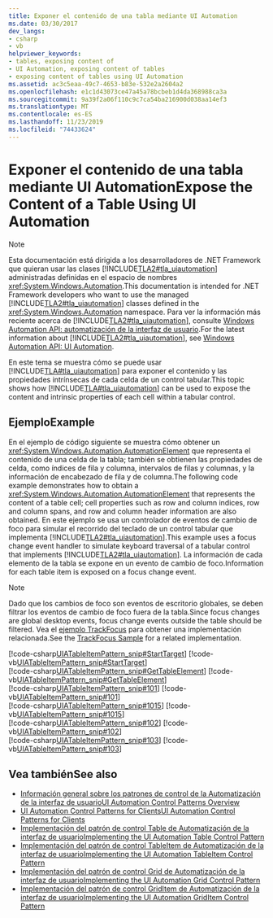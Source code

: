 ```yaml
---
title: Exponer el contenido de una tabla mediante UI Automation
ms.date: 03/30/2017
dev_langs:
- csharp
- vb
helpviewer_keywords:
- tables, exposing content of
- UI Automation, exposing content of tables
- exposing content of tables using UI Automation
ms.assetid: ac3c5eaa-49c7-4653-b83e-532e2a2604a2
ms.openlocfilehash: e1c1d43073ce47a45a78bcbeb1d4da368988ca3a
ms.sourcegitcommit: 9a39f2a06f110c9c7ca54ba216900d038aa14ef3
ms.translationtype: MT
ms.contentlocale: es-ES
ms.lasthandoff: 11/23/2019
ms.locfileid: "74433624"
---
```

# <a name="expose-the-content-of-a-table-using-ui-automation"></a><span data-ttu-id="b59f4-102">Exponer el contenido de una tabla mediante UI Automation</span><span class="sxs-lookup"><span data-stu-id="b59f4-102">Expose the Content of a Table Using UI Automation</span></span>
> [!NOTE]
> <span data-ttu-id="b59f4-103">Esta documentación está dirigida a los desarrolladores de .NET Framework que quieran usar las clases [!INCLUDE[TLA2#tla_uiautomation](../../../includes/tla2sharptla-uiautomation-md.md)] administradas definidas en el espacio de nombres <xref:System.Windows.Automation>.</span><span class="sxs-lookup"><span data-stu-id="b59f4-103">This documentation is intended for .NET Framework developers who want to use the managed [!INCLUDE[TLA2#tla_uiautomation](../../../includes/tla2sharptla-uiautomation-md.md)] classes defined in the <xref:System.Windows.Automation> namespace.</span></span> <span data-ttu-id="b59f4-104">Para ver la información más reciente acerca de [!INCLUDE[TLA2#tla_uiautomation](../../../includes/tla2sharptla-uiautomation-md.md)], consulte [Windows Automation API: automatización de la interfaz de usuario](/windows/win32/winauto/entry-uiauto-win32).</span><span class="sxs-lookup"><span data-stu-id="b59f4-104">For the latest information about [!INCLUDE[TLA2#tla_uiautomation](../../../includes/tla2sharptla-uiautomation-md.md)], see [Windows Automation API: UI Automation](/windows/win32/winauto/entry-uiauto-win32).</span></span>  
  
 <span data-ttu-id="b59f4-105">En este tema se muestra cómo se puede usar [!INCLUDE[TLA#tla_uiautomation](../../../includes/tlasharptla-uiautomation-md.md)] para exponer el contenido y las propiedades intrínsecas de cada celda de un control tabular.</span><span class="sxs-lookup"><span data-stu-id="b59f4-105">This topic shows how [!INCLUDE[TLA#tla_uiautomation](../../../includes/tlasharptla-uiautomation-md.md)] can be used to expose the content and intrinsic properties of each cell within a tabular control.</span></span>  
  
## <a name="example"></a><span data-ttu-id="b59f4-106">Ejemplo</span><span class="sxs-lookup"><span data-stu-id="b59f4-106">Example</span></span>  
 <span data-ttu-id="b59f4-107">En el ejemplo de código siguiente se muestra cómo obtener un <xref:System.Windows.Automation.AutomationElement> que representa el contenido de una celda de la tabla; también se obtienen las propiedades de celda, como índices de fila y columna, intervalos de filas y columnas, y la información de encabezado de fila y de columna.</span><span class="sxs-lookup"><span data-stu-id="b59f4-107">The following code example demonstrates how to obtain a <xref:System.Windows.Automation.AutomationElement> that represents the content of a table cell; cell properties such as row and column indices, row and column spans, and row and column header information are also obtained.</span></span> <span data-ttu-id="b59f4-108">En este ejemplo se usa un controlador de eventos de cambio de foco para simular el recorrido del teclado de un control tabular que implementa [!INCLUDE[TLA2#tla_uiautomation](../../../includes/tla2sharptla-uiautomation-md.md)].</span><span class="sxs-lookup"><span data-stu-id="b59f4-108">This example uses a focus change event handler to simulate keyboard traversal of a tabular control that implements [!INCLUDE[TLA2#tla_uiautomation](../../../includes/tla2sharptla-uiautomation-md.md)].</span></span> <span data-ttu-id="b59f4-109">La información de cada elemento de la tabla se expone en un evento de cambio de foco.</span><span class="sxs-lookup"><span data-stu-id="b59f4-109">Information for each table item is exposed on a focus change event.</span></span>  
  
> [!NOTE]
> <span data-ttu-id="b59f4-110">Dado que los cambios de foco son eventos de escritorio globales, se deben filtrar los eventos de cambio de foco fuera de la tabla.</span><span class="sxs-lookup"><span data-stu-id="b59f4-110">Since focus changes are global desktop events, focus change events outside the table should be filtered.</span></span> <span data-ttu-id="b59f4-111">Vea el [ejemplo TrackFocus](https://docs.microsoft.com/previous-versions/dotnet/netframework-3.5/ms771428(v=vs.90)) para obtener una implementación relacionada.</span><span class="sxs-lookup"><span data-stu-id="b59f4-111">See the [TrackFocus Sample](https://docs.microsoft.com/previous-versions/dotnet/netframework-3.5/ms771428(v=vs.90)) for a related implementation.</span></span>  
  
 [!code-csharp[UIATableItemPattern_snip#StartTarget](../../../samples/snippets/csharp/VS_Snippets_Wpf/UIATableItemPattern_snip/CSharp/UIATableItemPattern_snippets.cs#starttarget)]
 [!code-vb[UIATableItemPattern_snip#StartTarget](../../../samples/snippets/visualbasic/VS_Snippets_Wpf/UIATableItemPattern_snip/VisualBasic/UIATableItemPattern_snippets.vb#starttarget)]  
[!code-csharp[UIATableItemPattern_snip#GetTableElement](../../../samples/snippets/csharp/VS_Snippets_Wpf/UIATableItemPattern_snip/CSharp/UIATableItemPattern_snippets.cs#gettableelement)]
[!code-vb[UIATableItemPattern_snip#GetTableElement](../../../samples/snippets/visualbasic/VS_Snippets_Wpf/UIATableItemPattern_snip/VisualBasic/UIATableItemPattern_snippets.vb#gettableelement)]  
[!code-csharp[UIATableItemPattern_snip#101](../../../samples/snippets/csharp/VS_Snippets_Wpf/UIATableItemPattern_snip/CSharp/UIATableItemPattern_snippets.cs#101)]
[!code-vb[UIATableItemPattern_snip#101](../../../samples/snippets/visualbasic/VS_Snippets_Wpf/UIATableItemPattern_snip/VisualBasic/UIATableItemPattern_snippets.vb#101)]  
[!code-csharp[UIATableItemPattern_snip#1015](../../../samples/snippets/csharp/VS_Snippets_Wpf/UIATableItemPattern_snip/CSharp/UIATableItemPattern_snippets.cs#1015)]
[!code-vb[UIATableItemPattern_snip#1015](../../../samples/snippets/visualbasic/VS_Snippets_Wpf/UIATableItemPattern_snip/VisualBasic/UIATableItemPattern_snippets.vb#1015)]  
[!code-csharp[UIATableItemPattern_snip#102](../../../samples/snippets/csharp/VS_Snippets_Wpf/UIATableItemPattern_snip/CSharp/UIATableItemPattern_snippets.cs#102)]
[!code-vb[UIATableItemPattern_snip#102](../../../samples/snippets/visualbasic/VS_Snippets_Wpf/UIATableItemPattern_snip/VisualBasic/UIATableItemPattern_snippets.vb#102)]  
[!code-csharp[UIATableItemPattern_snip#103](../../../samples/snippets/csharp/VS_Snippets_Wpf/UIATableItemPattern_snip/CSharp/UIATableItemPattern_snippets.cs#103)]
[!code-vb[UIATableItemPattern_snip#103](../../../samples/snippets/visualbasic/VS_Snippets_Wpf/UIATableItemPattern_snip/VisualBasic/UIATableItemPattern_snippets.vb#103)]  
  
## <a name="see-also"></a><span data-ttu-id="b59f4-112">Vea también</span><span class="sxs-lookup"><span data-stu-id="b59f4-112">See also</span></span>

- [<span data-ttu-id="b59f4-113">Información general sobre los patrones de control de la Automatización de la interfaz de usuario</span><span class="sxs-lookup"><span data-stu-id="b59f4-113">UI Automation Control Patterns Overview</span></span>](ui-automation-control-patterns-overview.md)
- [<span data-ttu-id="b59f4-114">UI Automation Control Patterns for Clients</span><span class="sxs-lookup"><span data-stu-id="b59f4-114">UI Automation Control Patterns for Clients</span></span>](ui-automation-control-patterns-for-clients.md)
- [<span data-ttu-id="b59f4-115">Implementación del patrón de control Table de Automatización de la interfaz de usuario</span><span class="sxs-lookup"><span data-stu-id="b59f4-115">Implementing the UI Automation Table Control Pattern</span></span>](implementing-the-ui-automation-table-control-pattern.md)
- [<span data-ttu-id="b59f4-116">Implementación del patrón de control TableItem de Automatización de la interfaz de usuario</span><span class="sxs-lookup"><span data-stu-id="b59f4-116">Implementing the UI Automation TableItem Control Pattern</span></span>](implementing-the-ui-automation-tableitem-control-pattern.md)
- [<span data-ttu-id="b59f4-117">Implementación del patrón de control Grid de Automatización de la interfaz de usuario</span><span class="sxs-lookup"><span data-stu-id="b59f4-117">Implementing the UI Automation Grid Control Pattern</span></span>](implementing-the-ui-automation-grid-control-pattern.md)
- [<span data-ttu-id="b59f4-118">Implementación del patrón de control GridItem de Automatización de la interfaz de usuario</span><span class="sxs-lookup"><span data-stu-id="b59f4-118">Implementing the UI Automation GridItem Control Pattern</span></span>](implementing-the-ui-automation-griditem-control-pattern.md)
